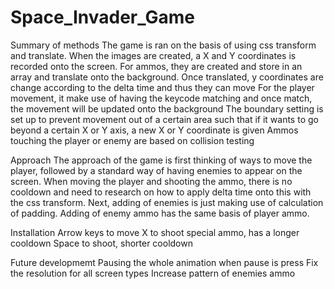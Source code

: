 # Space_Invader_Game

Summary of methods
The game is ran on the basis of using css transform and translate. 
When the images are created, a X and Y coordinates is recorded onto the screen.
For ammos, they are created and store in an array and translate onto the background.
Once translated, y coordinates are change according to the delta time and thus they can move
For the player movement, it make use of having the keycode matching and once match, the movement will be updated onto the background
The boundary setting is set up to prevent movement out of a certain area such that if it wants to go beyond a certain X or Y axis, a new X or Y coordinate is given
Ammos touching the player or enemy are based on collision testing 

Approach
The approach of the game is first thinking of ways to move the player, followed by a standard way of having enemies to appear on the screen. 
When moving the player and shooting the ammo, there is no cooldown and need to research on how to apply delta time onto this with the css transform.
Next, adding of enemies is just making use of calculation of padding. Adding of enemy ammo has the same basis of player ammo.

Installation
Arrow keys to move
X to shoot special ammo, has a longer cooldown
Space to shoot, shorter cooldown

Future developmemt
Pausing the whole animation when pause is press
Fix the resolution for all screen types
Increase pattern of enemies ammo
 
